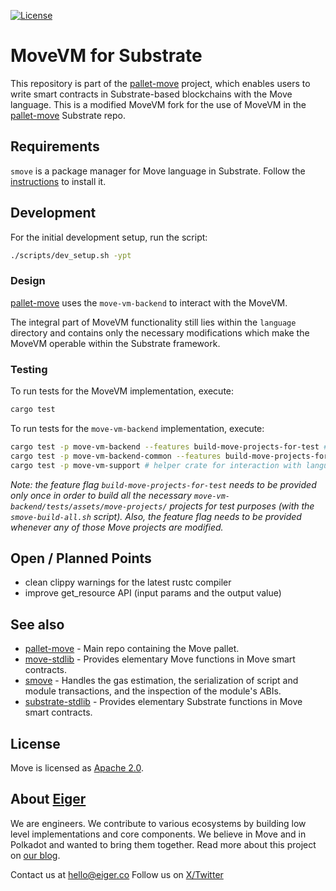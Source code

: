 [![License](https://img.shields.io/badge/license-Apache-green.svg)](LICENSE)

# MoveVM for Substrate

This repository is part of the [pallet-move] project, which enables users to write smart contracts in Substrate-based blockchains with the Move language.
This is a modified MoveVM fork for the use of MoveVM in the [pallet-move] Substrate repo.

## Requirements

`smove` is a package manager for Move language in Substrate. Follow the [instructions][smove] to install it.

## Development

For the initial development setup, run the script:
```sh
./scripts/dev_setup.sh -ypt
```

### Design

[pallet-move] uses the `move-vm-backend` to interact with the MoveVM.

The integral part of MoveVM functionality still lies within the `language` directory and contains only the necessary modifications which make the MoveVM operable within the Substrate framework.

### Testing

To run tests for the MoveVM implementation, execute:
```sh
cargo test
```

To run tests for the `move-vm-backend` implementation, execute:
```sh
cargo test -p move-vm-backend --features build-move-projects-for-test # the `backend` main crate
cargo test -p move-vm-backend-common --features build-move-projects-for-test # helper crate for interaction with smove and pallet-move
cargo test -p move-vm-support # helper crate for interaction with language directory
```
_Note: the feature flag `build-move-projects-for-test` needs to be provided only once in order to build all the necessary `move-vm-backend/tests/assets/move-projects/` projects for test purposes (with the `smove-build-all.sh` script). Also, the feature flag needs to be provided whenever any of those Move projects are modified._

## Open / Planned Points
- clean clippy warnings for the latest rustc compiler
- improve get_resource API (input params and the output value)

## See also

- [pallet-move] - Main repo containing the Move pallet.
- [move-stdlib] - Provides elementary Move functions in Move smart contracts. 
- [smove] - Handles the gas estimation, the serialization of script and module transactions, and the inspection of the module's ABIs.
- [substrate-stdlib] - Provides elementary Substrate functions in Move smart contracts.

## License

Move is licensed as [Apache 2.0](https://github.com/move-language/move/blob/main/LICENSE).

## About [Eiger](https://www.eiger.co)

We are engineers. We contribute to various ecosystems by building low level implementations and core components. We believe in Move and in Polkadot and wanted to bring them together. Read more about this project on [our blog](https://www.eiger.co/blog/eiger-brings-move-to-polkadot).

Contact us at hello@eiger.co
Follow us on [X/Twitter](https://x.com/eiger_co)


[move-stdlib]: https://github.com/eigerco/move-stdlib
[pallet-move]: https://github.com/eigerco/pallet-move
[smove]: https://github.com/eigerco/smove
[substrate-stdlib]: https://github.com/eigerco/substrate-stdlib
